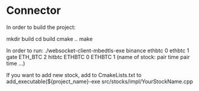 # Connector
In order to build the project:
    <p>mkdir build
cd build
cmake ..
make</p>    

In order to run:
    ./websocket-client-mbedtls-exe binance ethbtc 0 ethbtc 1 gate ETH_BTC 2 hitbtc ETHBTC 0 ETHBTC 1 (name of stock: pair time pair time ...)

If you want to add new stock, add to CmakeLists.txt to add_executable(${project_name}-exe src/stocks/impl/YourStockName.cpp
